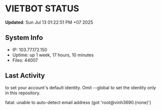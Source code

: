# VIETBOT STATUS
**Updated**: Sun Jul 13 01:22:51 PM +07 2025

## System Info
- IP: 103.77.172.150
- Uptime: up 1 week, 17 hours, 10 minutes
- Files: 44007

## Last Activity

to set your account's default identity.
Omit --global to set the identity only in this repository.

fatal: unable to auto-detect email address (got 'root@vinh3690.(none)')
